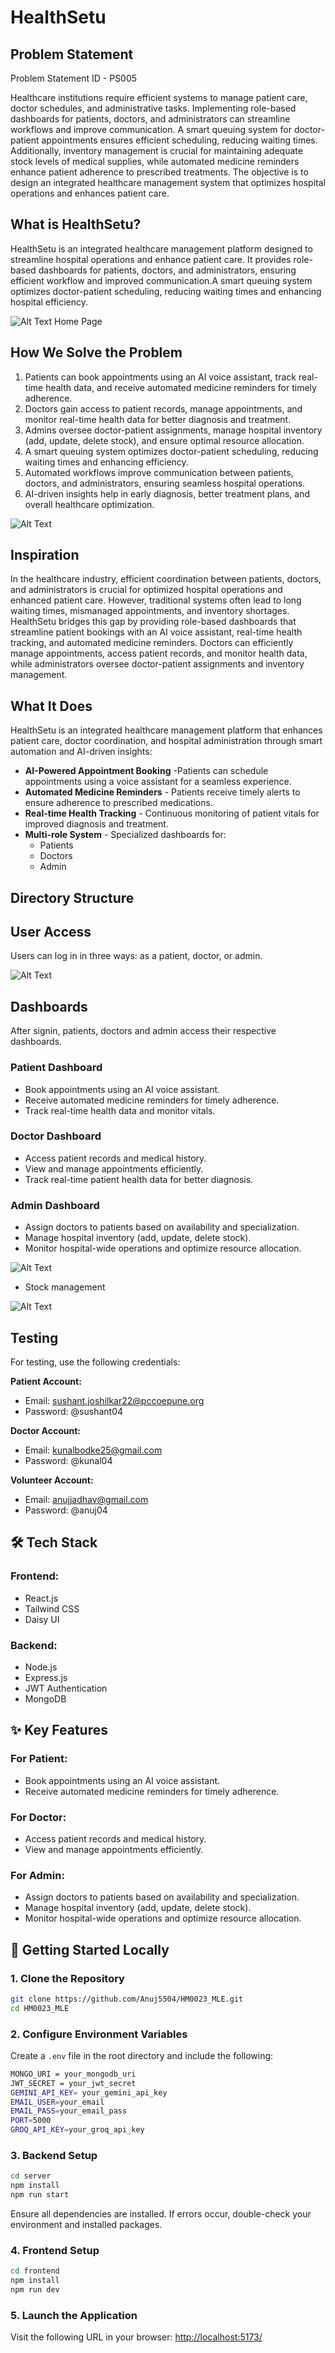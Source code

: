 # HealthSetu

## Problem Statement
Problem Statement ID - PS005

Healthcare institutions require efficient systems to manage patient care, doctor schedules, and administrative tasks. Implementing role-based dashboards for patients, doctors, and administrators can streamline workflows and improve communication. A smart queuing system for doctor-patient appointments ensures efficient scheduling, reducing waiting times. Additionally, inventory management is crucial for maintaining adequate stock levels of medical supplies, while automated medicine reminders enhance patient adherence to prescribed treatments. The objective is to design an integrated healthcare management system that optimizes hospital operations and enhances patient care.

## What is HealthSetu?
HealthSetu is an integrated healthcare management platform designed to streamline hospital operations and enhance patient care. It provides role-based dashboards for patients, doctors, and administrators, ensuring efficient workflow and improved communication.A smart queuing system optimizes doctor-patient scheduling, reducing waiting times and enhancing hospital efficiency.

![Alt Text](./frontend/public/homepage.png)
Home Page

## How We Solve the Problem
1. Patients can book appointments using an AI voice assistant, track real-time health data, and receive automated medicine reminders for timely adherence.
2. Doctors gain access to patient records, manage appointments, and monitor real-time health data for better diagnosis and treatment.
3. Admins oversee doctor-patient assignments, manage hospital inventory (add, update, delete stock), and ensure optimal resource allocation.
4. A smart queuing system optimizes doctor-patient scheduling, reducing waiting times and enhancing efficiency.
5. Automated workflows improve communication between patients, doctors, and administrators, ensuring seamless hospital operations.
6. AI-driven insights help in early diagnosis, better treatment plans, and overall healthcare optimization.

![Alt Text](./frontend/public/image.png)

## Inspiration
In the healthcare industry, efficient coordination between patients, doctors, and administrators is crucial for optimized hospital operations and enhanced patient care. However, traditional systems often lead to long waiting times, mismanaged appointments, and inventory shortages. HealthSetu bridges this gap by providing role-based dashboards that streamline patient bookings with an AI voice assistant, real-time health tracking, and automated medicine reminders. Doctors can efficiently manage appointments, access patient records, and monitor health data, while administrators oversee doctor-patient assignments and inventory management.

## What It Does
HealthSetu is an integrated healthcare management platform that enhances patient care, doctor coordination, and hospital administration through smart automation and AI-driven insights:

- **AI-Powered Appointment Booking** -Patients can schedule appointments using a voice assistant for a seamless experience.
- **Automated Medicine Reminders** - Patients receive timely alerts to ensure adherence to prescribed medications.
- **Real-time Health Tracking** -  Continuous monitoring of patient vitals for improved diagnosis and treatment.
- **Multi-role System** - Specialized dashboards for:
  - Patients
  - Doctors 
  - Admin 

## Directory Structure


## User Access
Users can log in in three ways: as a patient, doctor, or admin.

![Alt Text](./frontend/public/register.png)


## Dashboards
After signin, patients, doctors and admin access their respective dashboards.

### Patient Dashboard
- Book appointments using an AI voice assistant.
- Receive automated medicine reminders for timely adherence.
- Track real-time health data and monitor vitals.

### Doctor Dashboard
- Access patient records and medical history.
- View and manage appointments efficiently.
- Track real-time patient health data for better diagnosis.

### Admin Dashboard
- Assign doctors to patients based on availability and specialization.
- Manage hospital inventory (add, update, delete stock).
- Monitor hospital-wide operations and optimize resource allocation.  

![Alt Text](./frontend/public/admindashboard.png)

- Stock management

![Alt Text](./frontend/public/inventory.png)


## Testing
For testing, use the following credentials:

**Patient Account:**
- Email: sushant.joshilkar22@pccoepune.org
- Password: @sushant04

**Doctor Account:**
- Email: kunalbodke25@gmail.com
- Password: @kunal04

**Volunteer Account:**
- Email: anujjadhav@gmail.com
- Password: @anuj04


## 🛠️ Tech Stack
### Frontend:
- React.js
- Tailwind CSS
- Daisy UI

### Backend:
- Node.js
- Express.js
- JWT Authentication
- MongoDB

## ✨ Key Features
### For Patient:
- Book appointments using an AI voice assistant.
- Receive automated medicine reminders for timely adherence.

### For Doctor:
- Access patient records and medical history.
- View and manage appointments efficiently.

### For Admin:
- Assign doctors to patients based on availability and specialization.
-  Manage hospital inventory (add, update, delete stock).
- Monitor hospital-wide operations and optimize resource allocation.  

## 🚀 Getting Started Locally
### 1. Clone the Repository
```sh
git clone https://github.com/Anuj5504/HM0023_MLE.git
cd HM0023_MLE
```

### 2. Configure Environment Variables
Create a `.env` file in the root directory and include the following:
```sh
MONGO_URI = your_mongodb_uri
JWT_SECRET = your_jwt_secret
GEMINI_API_KEY= your_gemini_api_key
EMAIL_USER=your_email
EMAIL_PASS=your_email_pass
PORT=5000
GROQ_API_KEY=your_groq_api_key
```

### 3. Backend Setup
```sh
cd server   
npm install
npm run start
```
Ensure all dependencies are installed. If errors occur, double-check your environment and installed packages.

### 4. Frontend Setup
```sh
cd frontend
npm install
npm run dev
```

### 5. Launch the Application
Visit the following URL in your browser: [http://localhost:5173/](http://localhost:5173/)


